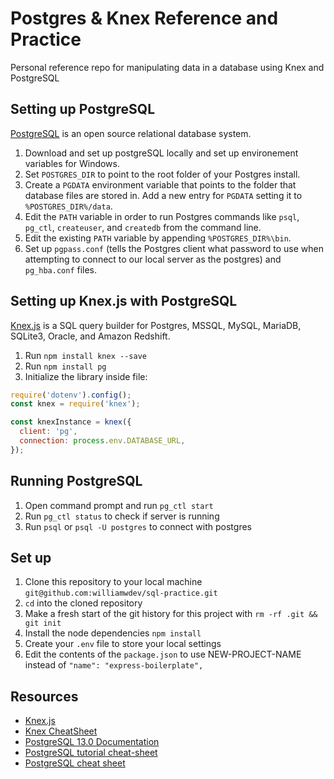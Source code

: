 # Postgres & Knex Reference and Practice

Personal reference repo for manipulating data in a database using Knex and PostgreSQL

## Setting up PostgreSQL

[PostgreSQL](https://www.postgresql.org/about/) is an open source relational database system.
1. Download and set up postgreSQL locally and set up environement variables for Windows.
2. Set `POSTGRES_DIR` to point to the root folder of your Postgres install.
3. Create a `PGDATA` environment variable that points to the folder that database files are stored in. Add a new entry for `PGDATA` setting it to `%POSTGRES_DIR%/data`.
4. Edit the `PATH` variable in order to run Postgres commands like `psql`, `pg_ctl`, `createuser`, and `createdb` from the command line. 
5. Edit the existing `PATH` variable by appending `%POSTGRES_DIR%\bin`.
6. Set up `pgpass.conf` (tells the Postgres client what password to use when attempting to connect to our local server as the postgres) and `pg_hba.conf` files. 

## Setting up Knex.js with PostgreSQL

[Knex.js](http://knexjs.org/) is a SQL query builder for Postgres, MSSQL, MySQL, MariaDB, SQLite3, Oracle, and Amazon Redshift.
1. Run `npm install knex --save`
2. Run `npm install pg`
3. Initialize the library inside file:
``` javascript 
require('dotenv').config();
const knex = require('knex');

const knexInstance = knex({
  client: 'pg',
  connection: process.env.DATABASE_URL,
});
```

## Running PostgreSQL

1. Open command prompt and run `pg_ctl start`
2. Run `pg_ctl status` to check if server is running
3. Run `psql` or `psql -U postgres` to connect with postgres

## Set up

1. Clone this repository to your local machine `git@github.com:williamwdev/sql-practice.git`
2. `cd` into the cloned repository
3. Make a fresh start of the git history for this project with `rm -rf .git && git init`
4. Install the node dependencies `npm install`
5. Create your `.env` file to store your local settings
6. Edit the contents of the `package.json` to use NEW-PROJECT-NAME instead of `"name": "express-boilerplate",`


## Resources

- [Knex.js](http://knexjs.org/)
- [Knex CheatSheet](https://devhints.io/knex)
- [PostgreSQL 13.0 Documentation](https://www.postgresql.org/docs/13/index.html)
- [PostgreSQL tutorial cheat-sheet](https://www.postgresqltutorial.com/postgresql-cheat-sheet/)
- [PostgreSQL cheat sheet](https://gist.github.com/Kartones/dd3ff5ec5ea238d4c546)